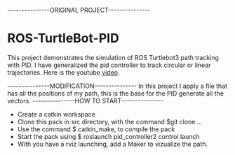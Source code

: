 ---------------ORIGINAL PROJECT---------------
# ROS-TurtleBot-PID
This project demonstrates the simulation of ROS Turtlebot3 path tracking with PID. I have generalized the pid controller to track circular or linear trajectories.
Here is the youtube [video](https://youtu.be/okqIgZJy67E).

---------------MODIFICATION---------------
In this project I apply a file that has all the positions of my path, this is the base for the PID generate all the vectors.
---------------HOW TO START---------------
 - Create a catkin workspace
 - Clone this pack in src directory, with the command $git clone ...
 - Use the command $ catkin_make, to compile the pack
 - Start the pack using $ roslaunch pid_controller2 control.launch
 - With you have a rviz launching, add a Maker to vizualize the path.